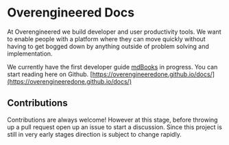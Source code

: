 # Overengineered Docs

At Overengineered we build developer and user productivity tools. We
want to enable people with a platform where they can move quickly
without having to get bogged down by anything outside of problem
solving and implementation.

We currently have the first developer guide
[mdBooks](https://rust-lang.github.io/mdBook/index.html) in progress.
You can start reading here on Github.
[https://overengineeredone.github.io/docs/](https://overengineeredone.github.io/docs/)

## Contributions

Contributions are always welcome! However at this stage, before
throwing up a pull request open up an issue to start a discussion.
Since this project is still in very early stages direction is subject
to change rapidly.
